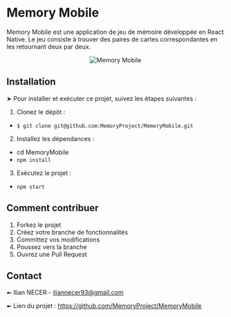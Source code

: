 # Memory Mobile

Memory Mobile est une application de jeu de mémoire développée en React Native. Le jeu consiste à trouver des paires de cartes correspondantes en les retournant deux par deux.

<p align="center">
  <img src="https://media.discordapp.net/attachments/534786115513614339/1250086038429499584/E798860F-2893-44EA-B6F6-BDD2A6F53E64.jpg?ex=6669a8d9&is=66685759&hm=3bec4dbfe26de0f937e6a0344ffe81e8c56dda4c08e0020a04228d84a8bb867f&=&format=webp&width=671&height=671" alt="Memory Mobile">
</p>

## Installation

➤ Pour installer et exécuter ce projet, suivez les étapes suivantes :

1. Clonez le dépôt :

- ```$ git clone git@github.com:MemoryProject/MemoryMobile.git```

2. Installez les dépendances :

- cd MemoryMobile
- ````npm install````

3. Exécutez le projet :

- ````npm start````

## Comment contribuer

1. Forkez le projet
2. Créez votre branche de fonctionnalités
3. Committez vos modifications
4. Poussez vers la branche
5. Ouvrez une Pull Request

## Contact

➼ Ilian NECER - iliannecer93@gmail.com

➼ Lien du projet : https://github.com/MemoryProject/MemoryMobile
